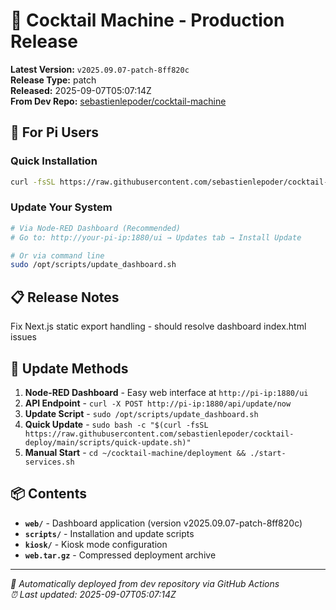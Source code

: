 # 🍹 Cocktail Machine - Production Release

**Latest Version:** `v2025.09.07-patch-8ff820c`  
**Release Type:** patch  
**Released:** 2025-09-07T05:07:14Z  
**From Dev Repo:** [sebastienlepoder/cocktail-machine](https://github.com/sebastienlepoder/cocktail-machine)

## 🚀 For Pi Users

### Quick Installation
```bash
curl -fsSL https://raw.githubusercontent.com/sebastienlepoder/cocktail-deploy/main/scripts/setup-ultimate.sh | bash
```

### Update Your System
```bash
# Via Node-RED Dashboard (Recommended)
# Go to: http://your-pi-ip:1880/ui → Updates tab → Install Update

# Or via command line
sudo /opt/scripts/update_dashboard.sh
```

## 📋 Release Notes

Fix Next.js static export handling - should resolve dashboard index.html issues

## 🔄 Update Methods

1. **Node-RED Dashboard** - Easy web interface at `http://pi-ip:1880/ui`
2. **API Endpoint** - `curl -X POST http://pi-ip:1880/api/update/now`  
3. **Update Script** - `sudo /opt/scripts/update_dashboard.sh`
4. **Quick Update** - `sudo bash -c "$(curl -fsSL https://raw.githubusercontent.com/sebastienlepoder/cocktail-deploy/main/scripts/quick-update.sh)"`
5. **Manual Start** - `cd ~/cocktail-machine/deployment && ./start-services.sh`

## 📦 Contents

- **`web/`** - Dashboard application (version v2025.09.07-patch-8ff820c)
- **`scripts/`** - Installation and update scripts  
- **`kiosk/`** - Kiosk mode configuration
- **`web.tar.gz`** - Compressed deployment archive

---

*🤖 Automatically deployed from dev repository via GitHub Actions*  
*⏰ Last updated: 2025-09-07T05:07:14Z*
